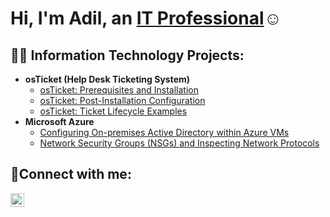 <h1>Hi, I'm Adil, an <a href="https://www.linkedin.com/in/adil-rizvi-b56a81229/">IT Professional</a>☺</h1>

<h2>👨‍💻 Information Technology Projects:</h2>

- <b>osTicket (Help Desk Ticketing System)</b>
  - [osTicket: Prerequisites and Installation](https://github.com/adilriz1/osticket-prereqs)
  - [osTicket: Post-Installation Configuration](https://github.com/adilriz1/post-install-config)
  - [osTicket: Ticket Lifecycle Examples](https://github.com/adilriz1/ticket-lifecycle)
- <b>Microsoft Azure</b>
  - [Configuring On-premises Active Directory within Azure VMs](https://github.com/adilriz1/configure-ad)
  - [Network Security Groups (NSGs) and Inspecting Network Protocols](https://github.com/adilriz1/azure-network-protocols)

<h2>🤳Connect with me:</h2>


[<img align="left" alt="Josh | LinkedIn" width="22px" src="https://cdn.jsdelivr.net/npm/simple-icons@v3/icons/linkedin.svg" />][linkedin]



[linkedin]: https://www.linkedin.com/in/adil-rizvi-b56a81229/

<!--
**adilriz1/adilriz1** is a ✨ _special_ ✨ repository because its `README.md` (this file) appears on your GitHub profile.

Here are some ideas to get you started:

- 🔭 I’m currently working on ...
- 🌱 I’m currently learning ...
- 👯 I’m looking to collaborate on ...
- 🤔 I’m looking for help with ...
- 💬 Ask me about ...
- 📫 How to reach me: ...
- 😄 Pronouns: ...
- ⚡ Fun fact: ...
-->
